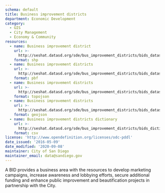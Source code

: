 ```yaml
---
schema: default
title: Business improvement districts
department: Economic Development
category:
  - GIS
  - City Management
  - Economy & Community
resources:
  - name: Business improvement district
    url: >-
      http://seshat.datasd.org/sde/bus_improvement_districts/bids_datasd.zip
    format: shp
  - name: Business improvement districts
    url: >-
      http://seshat.datasd.org/sde/bus_improvement_districts/bids_datasd.pbf
    format: pbf
  - name: Business improvement districts
    url: >-
      http://seshat.datasd.org/sde/bus_improvement_districts/bids_datasd.topojson
    format: topojson
  - name: Business improvement districts
    url: >-
      http://seshat.datasd.org/sde/bus_improvement_districts/bids_datasd.geojson
    format: geojson
  - name: Business improvement districts dictionary
    url: >-
      http://seshat.datasd.org/sde/bus_improvement_districts/bids_dictionary_datasd.csv
    format: csv
license: 'http://www.opendefinition.org/licenses/odc-pddl'
date_issued: '2016-05-09'
date_modified: '2020-09-08'
maintainer: City of San Diego
maintainer_email: data@sandiego.gov
---
```

A BID provides a business area with the resources to develop marketing campaigns, increase awareness and lobbying efforts, secure additional funding and enhance public improvement and beautification projects in partnership with the City.
